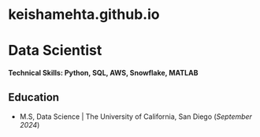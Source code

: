 # keishamehta.github.io
# Data Scientist

#### Technical Skills: Python, SQL, AWS, Snowflake, MATLAB

## Education
- M.S, Data Science | The University of California, San Diego (_September 2024_)								       		
